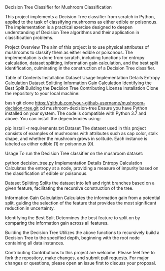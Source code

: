 Decision Tree Classifier for Mushroom Classification

This project implements a Decision Tree classifier from scratch in Python, applied to the task of classifying mushrooms as either edible or poisonous. The implementation is a practical exercise designed to deepen understanding of Decision Tree algorithms and their application in classification problems.

Project Overview
The aim of this project is to use physical attributes of mushrooms to classify them as either edible or poisonous. The implementation is done from scratch, including functions for entropy calculation, dataset splitting, information gain calculation, and the best split identification, culminating in the construction of a Decision Tree classifier.

Table of Contents
Installation
Dataset
Usage
Implementation Details
Entropy Calculation
Dataset Splitting
Information Gain Calculation
Identifying the Best Split
Building the Decision Tree
Contributing
License
Installation
Clone the repository to your local machine:

bash
git clone https://github.com/your-github-username/mushroom-decision-tree.git
cd mushroom-decision-tree
Ensure you have Python installed on your system. The code is compatible with Python 3.7 and above. You can install the dependencies using:

pip install -r requirements.txt
Dataset
The dataset used in this project consists of examples of mushrooms with attributes such as cap color, stalk shape, and whether the mushroom grows in solitude. Each instance is labeled as either edible (1) or poisonous (0).

Usage
To run the Decision Tree classifier on the mushroom dataset:

python decision_tree.py
Implementation Details
Entropy Calculation
Calculates the entropy at a node, providing a measure of impurity based on the classification of edible or poisonous.

Dataset Splitting
Splits the dataset into left and right branches based on a given feature, facilitating the recursive construction of the tree.

Information Gain Calculation
Calculates the information gain from a potential split, guiding the selection of the feature that provides the most significant reduction in uncertainty.

Identifying the Best Split
Determines the best feature to split on by comparing the information gain across all features.

Building the Decision Tree
Utilizes the above functions to recursively build a Decision Tree to the specified depth, beginning with the root node containing all data instances.

Contributing
Contributions to this project are welcome. Please feel free to fork the repository, make changes, and submit pull requests. For major changes or questions, please open an issue first to discuss your proposal.
